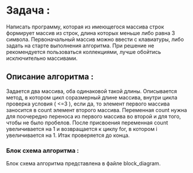 #  Задача :

Написать программу, которая из имеющегося массива строк формирует массив из строк, длина которых меньше либо равна 3 символа. Первоначальный массив можно ввести с клавиатуры, либо задать на старте выполнения алгоритма. При решение не рекомендуется пользоваться коллекциями, лучше обойтись исключительно массивами. 

## Описание алгоритма :

Задается два массива, оба одинаковой такой длины. Описывается метод, в котором цикл соразмерный длине массива, внутри цикла проверка условия ( <=3 ), если да, то элемент первого массива заносится в count элемент второго массива. Переменная count нужна для поочередно переноса из первого массива во второй и для того, чтобы не было пробелов. После присвоения переменная count увеличивается на 1 и возвращается к циклу for, в котором i увеличивается на 1. Итак проверяется до конца.

### Блок схема алгоритма : 

Блок схема алгоритма представлена в файле 
block_diagram. 
